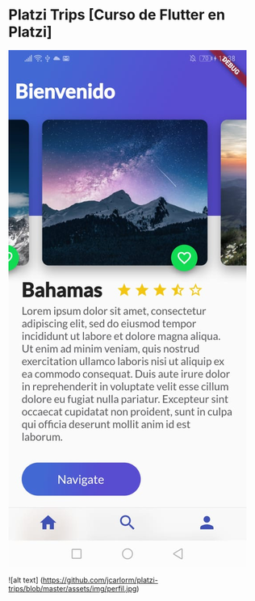 # Platzi Trips [Curso de Flutter en Platzi]

![alt text](https://github.com/jcarlorm/platzi-trips/blob/master/assets/img/inicio.jpg)

![alt text] (https://github.com/jcarlorm/platzi-trips/blob/master/assets/img/perfil.jpg)
